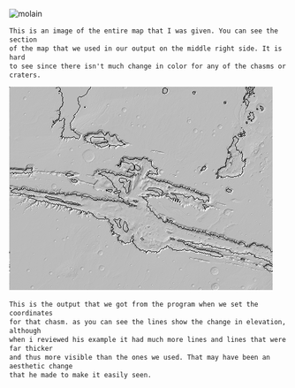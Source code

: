 ![molain](./MolaInput.png)

	This is an image of the entire map that I was given. You can see the section
	of the map that we used in our output on the middle right side. It is hard
	to see since there isn't much change in color for any of the chasms or craters. 

![molaout](./MolaOut.png)

	This is the output that we got from the program when we set the coordinates
	for that chasm. as you can see the lines show the change in elevation, although
	when i reviewed his example it had much more lines and lines that were far thicker
	and thus more visible than the ones we used. That may have been an aesthetic change 
	that he made to make it easily seen.